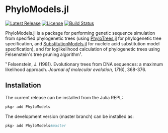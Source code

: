 # PhyloModels.jl
[![Latest Release](https://img.shields.io/github/release/jangevaare/PhyloModels.jl.svg)](https://github.com/jangevaare/PhyloModels.jl/releases/latest)
[![License](https://img.shields.io/badge/license-MIT-green.svg)](https://github.com/jangevaare/PhyloModels.jl/blob/master/LICENSE)
[![Build Status](https://travis-ci.org/jangevaare/PhyloModels.jl.svg?branch=master)](https://travis-ci.org/jangevaare/PhyloModels.jl)

PhyloModels.jl is a package for performing genetic sequence simulation from specified phylogenetic trees (using [PhyloTrees.jl](https://github.com/jangevaare/PhyloTrees.jl) for phylogenetic tree specification, and [SubstitutionModels.jl](https://github.com/BioJulia/SubstitutionModels.jl) for nucleic acid substitution model specification), and for loglikelihood calculation of phylogenetic trees using Felsenstein's tree pruning algorithm¹.

¹ Felsenstein, J. (1981). Evolutionary trees from DNA sequences: a maximum likelihood approach. *Journal of molecular evolution, 17*(6), 368-376.

## Installation

The current release can be installed
from the Julia REPL:

```julia
pkg> add PhyloModels
```

The development version (master branch) can be installed as:

```julia
pkg> add PhyloModels#master
```
